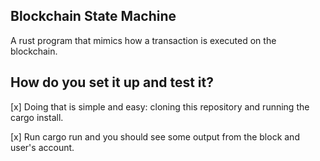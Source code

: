 ## Blockchain State Machine
A rust program that mimics how a transaction is executed on the blockchain.
## How do you set it up and test it?
[x] Doing that is simple and easy: cloning this repository
and running the cargo install.

[x] Run cargo run and you should see some output from the block and user's account.
